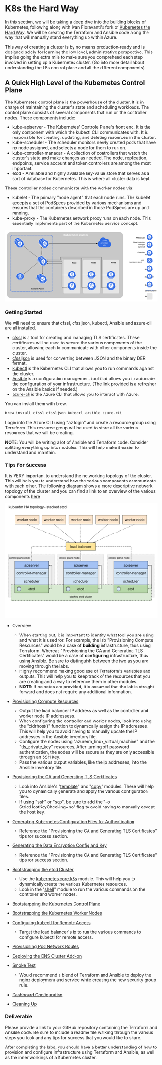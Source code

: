 # K8s the Hard Way
In this section, we will be taking a deep dive into the building blocks of Kubernetes, following along with Ivan Fioravanti's fork of [Kubernetes the Hard Way](https://github.com/ivanfioravanti/kubernetes-the-hard-way-on-azure). We will be creating the Terraform and Ansible code along the way that will manually stand everything up within Azure.

This way of creating a cluster is by no means production-ready and is designed solely for learning the low level, administrative perspective. This implies going the extra mile to make sure you comprehend each step involved in setting up a Kubernetes cluster. (Go into more detail about understanding the k8s control plane and all the different components)

## A Quick High Level of the Kubernetes Control Plane
The Kubernetes control plane is the powerhouse of the cluster. It is in charge of maintaining the cluster's state and scheduling workloads. The control plane consists of several components that run on the controller nodes. These components include:
- kube-apiserver - The Kubernetes' Controle Plane's front end. It is the only component with which the kubectl CLI communicates with. It is responsible for creating, updating, and deleting resources in the cluster.
- kube-scheduler - The scheduler monitors newly created pods that have no node assigned, and selects a node for them to run on.
- kube-controller-manager - A collection of controllers that watch the cluster's state and make changes as needed. The node, replication, endpoints, service account and token controllers are among the most important.
- etcd - A reliable and highly available key-value store that serves as a sort of database for Kubernetes. This is where all cluster data is kept.

These controller nodes communicate with the worker nodes via:
- kubelet - The primary "node agent" that each node runs. The kubelet accepts a set of PodSpecs provided by various mechanisms and ensures that the containers described in those PodSpecs are up and running.
- kube-proxy - The Kubernetes network proxy runs on each node. This essentially implements part of the Kubernetes service concept.

![Kubernetes Cluster](img7/k8sthw-components-of-kubernetes.svg ':class=cluster')

### Getting Started

We will need to ensure that cfssl, cfssljson, kubectl, Ansible and azure-cli are all installed.

- [cfssl]("https://github.com/cloudflare/cfssl") is a tool for creating and managing TLS certificates. These certificates will be used to secure the various components of the cluster, allowing each to communicate with other components inside the cluster.
- [cfssljson]("https://github.com/cloudflare/cfssl") is used for converting between JSON and the binary DER format.
- [kubectl]("https://kubernetes.io/docs/reference/kubectl/") is the Kubernetes CLI that allows you to run commands against the cluster.
- [Ansible]("https://www.ansible.com/resources/get-started") is a configuration management tool that allows you to automate the configuration of your infrastructure. (The link provided is a refresher on the Ansible basics if needed.)
- [azure-cli]("https://learn.microsoft.com/en-us/cli/azure/") is the Azure CLI that allows you to interact with Azure.

You can install them with brew.

```bash
brew install cfssl cfssljson kubectl ansible azure-cli
```

Login into the Azure CLI using "az login" and create a resource group using Terraform. This resource group will be used to store all the various resources that we will be creating.

**NOTE**: You will be writing a lot of Ansible and Terraform code. Consider splitting everything up into modules. This will help make it easier to understand and maintain.

### Tips For Success

It is VERY important to understand the networking topology of the cluster. This will help you to understand how the various components communicate with each other. The following diagram shows a more descriptive network topology of the cluster and you can find a link to an overview of the various components [here]("https://kubernetes.io/docs/concepts/overview/components/")

![Kubernetes Cluster](img7/k8sthw-network-topology.svg ':class=cluster')

- Overview
  - When starting out, it is important to identify what tool you are using and what it is used for. For example, the lab "Provisioning Compute Resources" would be a case of **building** infrastructure, thus using Terraform. Whereas "Provisioning the CA and Generating TLS Certificates" would be a case of **configuring** infrastructure, thus using Ansible. Be sure to distinguish between the two as you are moving through the labs.
  - Highly recommend making good use of Terraform's variables and outputs. This will help you to keep track of the resources that you are creating and a way to reference them in other modules.
  - **NOTE**: If no notes are provided, it is assumed that the lab is straight forward and does not require any additional information.

- [Provisioning Compute Resources]("https://github.com/ivanfioravanti/kubernetes-the-hard-way-on-azure/blob/master/docs/03-compute-resources.md")
    - Output the load balancer IP address as well as the controller and worker node IP addressess.
    - When configuring the controller and worker nodes, look into using the "cidrhost()" function to dynamically assign the IP addresses. This will help you to avoid having to manually update the IP addresses in the Ansible inventory file.
    - Configure the nodes using "azurerm_linux_virtual_machine" and the "tls_private_key" resources. After turning off password authentication, the nodes will be secure as they are only accessible through an SSH key.
    - Pass the various output variables, like the ip addresses, into the Ansible inventory file.

- [Provisioning the CA and Generating TLS Certificates]("https://github.com/ivanfioravanti/kubernetes-the-hard-way-on-azure/blob/master/docs/04-certificate-authority.md")
    - Look into Ansible's "[template]("https://docs.ansible.com/ansible/latest/collections/ansible/builtin/template_module.html")" and "[copy]("https://docs.ansible.com/ansible/latest/collections/ansible/builtin/copy_module.html")" modules. These will help you to dynamically generate and apply the various configuration files.
    - If using "ssh" or "scp", be sure to add the "-o StrictHostKeyChecking=no" flag to avoid having to manually accept the host key.

- [Generating Kubernetes Configuration Files for Authentication]("https://github.com/ivanfioravanti/kubernetes-the-hard-way-on-azure/blob/master/docs/05-kubernetes-configuration-files.md")
    - Reference the "Provisioning the CA and Generating TLS Certificates" tips for success section.

- [Generating the Data Encryption Config and Key]("https://github.com/ivanfioravanti/kubernetes-the-hard-way-on-azure/blob/master/docs/06-data-encryption-keys.md")
    - Reference the "Provisioning the CA and Generating TLS Certificates" tips for success section.

- [Bootstrapping the etcd Cluster]("https://github.com/ivanfioravanti/kubernetes-the-hard-way-on-azure/blob/master/docs/07-bootstrapping-etcd.md")
    - Use the [kubernetes.core.k8s]("https://docs.ansible.com/ansible/latest/collections/kubernetes/core/k8s_module.html") module. This will help you to dynamically create the various Kubernetes resources.
    - Look in the "[shell]("https://docs.ansible.com/ansible/latest/collections/ansible/builtin/shell_module.html")" module to run the various commands on the controller and worker nodes.

- [Bootstarpping the Kubernetes Control Plane]("https://github.com/ivanfioravanti/kubernetes-the-hard-way-on-azure/blob/master/docs/08-bootstrapping-kubernetes-controllers.md")

- [Bootstrapping the Kubernetes Worker Nodes]("https://github.com/ivanfioravanti/kubernetes-the-hard-way-on-azure/blob/master/docs/09-bootstrapping-kubernetes-workers.md")

- [Configuring kubectl for Remote Access]("https://github.com/ivanfioravanti/kubernetes-the-hard-way-on-azure/blob/master/docs/10-configuring-kubectl.md")
    - Target the load balancer's ip to run the various commands to configure kubectl for remote access.

- [Provisioning Pod Network Routes]("https://github.com/ivanfioravanti/kubernetes-the-hard-way-on-azure/blob/master/docs/11-pod-network-routes.md")

- [Deploying the DNS Cluster Add-on]("https://github.com/ivanfioravanti/kubernetes-the-hard-way-on-azure/blob/master/docs/12-dns-addon.md")

- [Smoke Test]("https://github.com/ivanfioravanti/kubernetes-the-hard-way-on-azure/blob/master/docs/13-smoke-test.md")
    - Would recommend a blend of Terraform and Ansible to deploy the nginx deployment and service while creating the new security group rule.

- [Dashboard Configuration]("https://github.com/ivanfioravanti/kubernetes-the-hard-way-on-azure/blob/master/docs/14-dashboard.md")

- [Cleaning Up]("https://github.com/ivanfioravanti/kubernetes-the-hard-way-on-azure/blob/master/docs/15-cleanup.md")

### Deliverable

Please provide a link to your GitHub repository containing the Terraform and Ansible code. Be sure to include a readme file walking through the various steps you took and any tips for success that you would like to share.

After completing the labs, you should have a better understanding of how to provision and configure infrastructure using Terraform and Ansible, as well as the inner workings of a Kubernetes cluster.